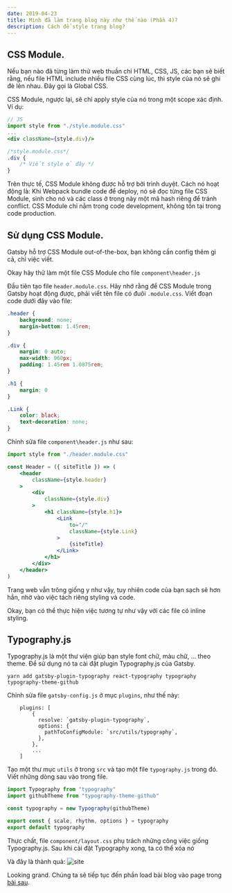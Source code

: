 ```yaml
---
date: 2019-04-23
title: Mình đã làm trang blog này như thế nào (Phần 4)?
description: Cách để style trang blog?
---
```



## CSS Module.
Nếu bạn nào đã từng làm thử web thuần chỉ HTML, CSS, JS, các bạn sẽ biết rằng, nếu file HTML include nhiều file CSS cùng lúc, thì style của nó sẽ ghi đè lên nhau. Đây gọi là Global CSS.

CSS Module, ngược lại, sẽ chỉ apply style của nó trong một scope xác định. Ví dụ:
```jsx
// JS
import style from "./style.module.css"
...
<div className={style.div}/>
```

```css
/*style.module.css*/
.div {
    /* Viết style ở đây */
}

```

Trên thực tế, CSS Module không được hỗ trợ bởi trình duyệt. Cách nó hoạt động là: Khi Webpack bundle code để deploy, nó sẽ đọc từng file CSS Module, sinh cho nó và các class ở trong này một mã hash riêng để tránh conflict. CSS Module chỉ nằm trong code development, không tồn tại trong code production.

## Sử dụng CSS Module.
Gatsby hỗ trợ CSS Module out-of-the-box, bạn không cần config thêm gì cả, chỉ việc viết.

Okay hãy thử làm một file CSS Module cho file `component\header.js`

Đầu tiên tạo file `header.module.css`. Hãy nhớ rằng để CSS Module trong Gatsby hoạt động được, phải viết tên file có đuôi `.module.css`. Viết đoạn code dưới đây vào file:
```css
.header {
    background: none;
    margin-bottom: 1.45rem;
}

.div {
    margin: 0 auto;
    max-width: 960px;
    padding: 1.45rem 1.0875rem;
}

.h1 {
    margin: 0
}

.Link {
    color: black;
    text-decoration: none;
}
```

Chỉnh sửa file `component\header.js` như sau:
```jsx
import style from "./header.module.css"

const Header = ({ siteTitle }) => (
    <header
        className={style.header}
    >
        <div
            className={style.div}
        >
            <h1 className={style.h1}>
                <Link
                    to="/"
                    className={style.Link}
                >
                    {siteTitle}
                </Link>
            </h1>
        </div>
    </header>
)
```

Trang web vẫn trông giống y như vậy, tuy nhiên code của bạn sạch sẽ hơn hẳn, nhờ vào việc tách riêng styling và code.

Okay, bạn có thể thực hiện việc tương tự như vậy với các file có inline styling.

## Typography.js
Typography.js là một thư viện giúp bạn style font chữ, màu chữ, ... theo theme. Để sử dụng nó ta cài đặt plugin Typography.js của Gatsby.

`yarn add gatsby-plugin-typography react-typography typography typography-theme-github`

Chỉnh sửa file `gatsby-config.js` ở mục `plugins`, như thế này:
```json5
    plugins: [
        {
          resolve: `gatsby-plugin-typography`,
          options: {
            pathToConfigModule: `src/utils/typography`,
          },
        },
        ...
    ]
```

Tạo một thư mục `utils` ở trong `src` và tạo một file `typography.js` trong đó. Viết những dòng sau vào trong file.
```js
import Typography from "typography"
import githubTheme from "typography-theme-github"

const typography = new Typography(githubTheme)

export const { scale, rhythm, options } = typography
export default typography
```

Thực chất, file `component/layout.css` phụ trách những công việc giống Typography.js. Sau khi cài đặt Typography xong, ta có thể xóa nó

Và đây là thành quả:
![site](site.png)

Looking grand. Chúng ta sẽ tiếp tục đến phần load bài blog vào page trong [bài sau](/blog-guide-5).